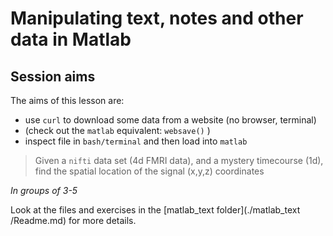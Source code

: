 # Manipulating text, notes and other data in Matlab

## Session aims

The aims of this lesson are:

  - use ``curl`` to download some data from a website  (no browser, terminal)
  - (check out the ``matlab`` equivalent: ``websave()`` )
  - inspect file in ``bash/terminal`` and then load into ``matlab``

>Given a ``nifti`` data set (4d FMRI data), and a mystery timecourse (1d), find the spatial location of the signal (x,y,z) coordinates

*In groups of 3-5*

Look at the files and exercises in the [matlab_text folder](./matlab_text /Readme.md) for more details.
